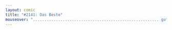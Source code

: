 ```yaml
---
layout: comic
title: "#2141: Das Beste"
mouseover: "....................................................... gute Idee."
---
```


